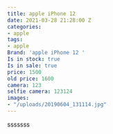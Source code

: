 ```yaml
---
title: apple iPhone 12
date: 2021-03-28 21:28:00 Z
categories:
- apple
tags:
- apple
Brand: 'apple iPhone 12 '
Is in stock: true
Is in sale: true
price: 1500
old price: 1600
camera: 123
selfie camera: 123124
images:
- "/uploads/20190604_131114.jpg"
---
```


sssssss
